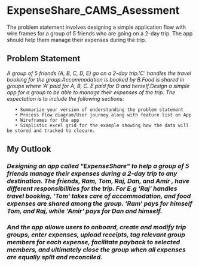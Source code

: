 # ExpenseShare_CAMS_Asessment
The problem statement involves designing a simple application flow with wire frames for a group of 5 friends who are going on a 2-day trip. The app should help them manage their expenses during the trip.
## Problem Statement

*A group of 5 friends (A, B, C, D, E) go on a 2-day trip.'C' handles the travel booking for the group.Accommodation is booked by B.Food is shared in groups where 'A' paid for A, B, C. E paid for D and herself.Design a simple app for a group to be able to manage their expenses of the trip. The expectation is to include the following sections:*
       
       • Summarize your version of understanding the problem statement
       • Process flow diagram/User journey along with feature list on App
       • Wireframes for the app
       • Simplistic excel grid for the example showing how the data will be stored and tracked to closure.
## My Outlook

### *Designing an app called "ExpenseShare" to help a group of 5 friends manage their expenses during a 2-day trip to any destination. The friends, Ram, Tom, Raj, Dan, and Amir , have different responsibilities for the trip. For E.g ‘Raj' handles travel booking, ‘Tom' takes care of accommodation, and food expenses are shared among the group. ‘Ram' pays for himself Tom, and Raj, while ‘Amir' pays for Dan and himself.* 

### *And the app allows users to onboard, create and modify trip groups, enter expenses, upload receipts, tag relevant group members for each expense, facilitate payback to selected members, and ultimately close the group when all expenses are equally split and reconciled.*



